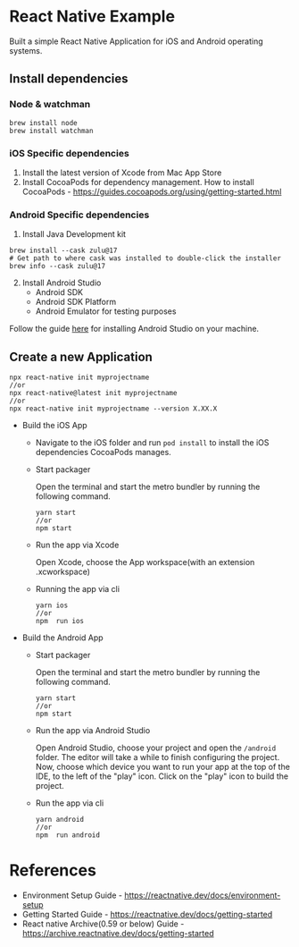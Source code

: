 
# React Native Example

Built a simple React Native Application for iOS and Android operating systems.

## Install dependencies

### Node & watchman 

```
brew install node
brew install watchman
```

### iOS Specific dependencies
 
1. Install the latest version of Xcode from Mac App Store
2. Install CocoaPods for dependency management. How to install CocoaPods - https://guides.cocoapods.org/using/getting-started.html

### Android Specific dependencies 

1. Install Java Development kit
   
```
brew install --cask zulu@17
# Get path to where cask was installed to double-click the installer
brew info --cask zulu@17
```
2. Install Android Studio
   - Android SDK
   - Android SDK Platform
   - Android Emulator for testing purposes

Follow the guide [here](https://developer.android.com/studio/install) for installing Android Studio on your machine. 

## Create a new Application

  ```
  npx react-native init myprojectname
  //or
  npx react-native@latest init myprojectname
  //or
  npx react-native init myprojectname --version X.XX.X

  ```
- Build the iOS App
  -  Navigate to the iOS folder and run `pod install` to install the iOS dependencies CocoaPods manages.
  -  Start packager
  
     Open the terminal and start the metro bundler by running the following command. 
  
     ```
     yarn start
     //or
     npm start
     ```
  - Run the app via Xcode
    
    Open Xcode, choose the App workspace(with an extension .xcworkspace)

  - Running the app via cli
      
    ```
    yarn ios
    //or
    npm  run ios
    ```

- Build the Android App
  - Start packager
    
     Open the terminal and start the metro bundler by running the following command.
    
     ```
     yarn start
     //or
     npm start
     ```

  - Run the app via Android Studio
    
    Open Android Studio, choose your project and open the `/android` folder. The editor will take a while to finish configuring the project. Now, choose which device you want to run your app at the top of the IDE, to the left of the "play" icon. Click on the "play" icon to build the project. 
      
    
  - Run the app via cli

     ```
    yarn android
    //or
    npm  run android
    ```
    
    

# References

- Environment Setup Guide - https://reactnative.dev/docs/environment-setup 
- Getting Started Guide - https://reactnative.dev/docs/getting-started 
- React native Archive(0.59 or below) Guide - https://archive.reactnative.dev/docs/getting-started


